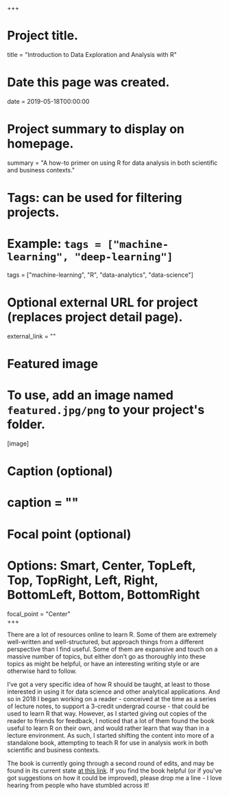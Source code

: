 +++
# Project title.
title = "Introduction to Data Exploration and Analysis with R"

# Date this page was created.
date = 2019-05-18T00:00:00

# Project summary to display on homepage.
summary = "A how-to primer on using R for data analysis in both scientific and business contexts."

# Tags: can be used for filtering projects.
# Example: `tags = ["machine-learning", "deep-learning"]`
tags = ["machine-learning", "R", "data-analytics", "data-science"]

# Optional external URL for project (replaces project detail page).
external_link = ""

# Featured image
# To use, add an image named `featured.jpg/png` to your project's folder. 
[image]
  # Caption (optional)
  # caption = ""
  
  # Focal point (optional)
  # Options: Smart, Center, TopLeft, Top, TopRight, Left, Right, BottomLeft, Bottom, BottomRight
  focal_point = "Center"  
+++

There are a lot of resources online to learn R. Some of them are extremely well-written and well-structured, but approach things from a different perspective than I find useful. Some of them are expansive and touch on a massive number of topics, but either don’t go as thoroughly into these topics as might be helpful, or have an interesting writing style or are otherwise hard to follow.

I’ve got a very specific idea of how R should be taught, at least to those interested in using it for data science and other analytical applications. And so in 2018 I began working on a reader - conceived at the time as a series of lecture notes, to support a 3-credit undergrad course - that could be used to learn R that way. However, as I started giving out copies of the reader to friends for feedback, I noticed that a lot of them found the book useful to learn R on their own, and would rather learn that way than in a lecture environment. As such, I started shifting the content into more of a standalone book, attempting to teach R for use in analysis work in both scientific and business contexts. 

The book is currently going through a second round of edits, and may be found in its current state [at this link](https://bookdown.org/mikemahoney218/IDEAR/). If you find the book helpful (or if you've got suggestions on how it could be improved), please drop me a line - I love hearing from people who have stumbled across it! 
